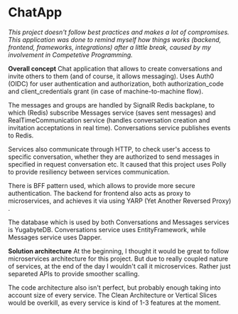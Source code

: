 # ChatApp

<i>This project doesn't follow best practices and makes a lot of compromises. This application was done to remind myself how things works (backend, frontend, frameworks, integrations) after a little break, caused by my involvement in Competetive Programming.</i>

<b>Overall concept</b>
Chat application that allows to create conversations and invite others to them (and of course, it allows messaging). Uses Auth0 (OIDC) for user authentication and authorization, both authorization_code and client_credentials grant (in case of machine-to-machine flow).

The messages and groups are handled by SignalR Redis backplane, to which (Redis) subscribe Messages service (saves sent messages) and RealTimeCommunication service (handles conversation creation and invitation acceptations in real time). Conversations service publishes events to Redis.

Services also communicate through HTTP, to check user's access to specific conversation, whether they are authorized to send messages in specified in request conversation etc. It caused that this project uses Polly to provide resiliency between services communication.

There is BFF pattern used, which allows to provide more secure authentication. The backend for frontend also acts as proxy to microservices, and achieves it via using YARP (Yet Another Reversed Proxy) .

The database which is used by both Conversations and Messages services is YugabyteDB. Conversations service uses EntityFramework, while Messages service uses Dapper.

<b>Solution architecture</b>
At the beginning, I thought it would be great to follow microservices architecture for this project. But due to really coupled nature of services, at the end of the day I wouldn't call it microservices. Rather just separeted APIs to provide smoother scalling.

The code architecture also isn't perfect, but probably enough taking into account size of every service. The Clean Architecture or Vertical Slices would be overkill, as every service is kind of 1-3 features at the moment.
